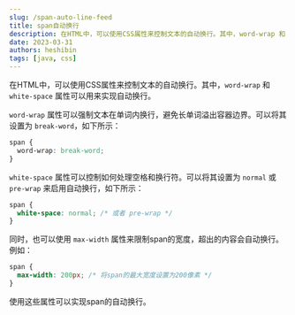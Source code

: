 ```yaml
---
slug: /span-auto-line-feed
title: span自动换行
description: 在HTML中，可以使用CSS属性来控制文本的自动换行。其中，word-wrap 和 white-space 属性可以用来实现自动换行。
date: 2023-03-31
authors: heshibin
tags: [java, css]
---
```


在HTML中，可以使用CSS属性来控制文本的自动换行。其中，`word-wrap` 和 `white-space` 属性可以用来实现自动换行。      

`word-wrap` 属性可以强制文本在单词内换行，避免长单词溢出容器边界。可以将其设置为 `break-word`，如下所示：
```css
span {
  word-wrap: break-word;
}
```

`white-space` 属性可以控制如何处理空格和换行符。可以将其设置为 `normal` 或 `pre-wrap` 来启用自动换行，如下所示：  
```css
span {
  white-space: normal; /* 或者 pre-wrap */
}
```

同时，也可以使用 `max-width` 属性来限制span的宽度，超出的内容会自动换行。例如：
```css
span {
  max-width: 200px; /* 将span的最大宽度设置为200像素 */
}
```
使用这些属性可以实现span的自动换行。
